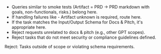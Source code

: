 - Queries similar to smoke tests (Artifact = PRD → PRD markdown with goals, non-functionals, risks.) belong here.
- If handling failures like - Artifact unknown is required, route here.
- If the task matches the Input/Output Schema for Docs & Pitch, it's appropriate here.
- Reject requests unrelated to docs & pitch (e.g., other GPT scopes).
- Reject tasks that do not meet security or compliance guidelines defined.

Reject: Tasks outside of scope or violating schema requirements.